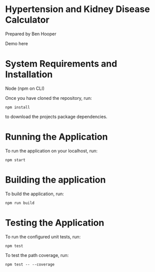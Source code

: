 # Hypertension and Kidney Disease Calculator
Prepared by Ben Hooper

Demo here

# System Requirements and Installation
Node (npm on CLI)

Once you have cloned the repository, run:

`npm install`

to download the projects package dependencies.

# Running the Application
To run the application on your localhost, run:

`npm start`

# Building the application
To build the application, run:

`npm run build`

# Testing the Application
To run the configured unit tests, run:

`npm test`

To test the path coverage, run:

`npm test -- --coverage`
